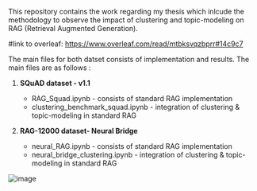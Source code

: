 This repository contains the work regarding my thesis which inlcude the methodology to observe the impact of clustering and topic-modeling on RAG (Retrieval Augmented Generation).

#link to overleaf: https://www.overleaf.com/read/mtbksvqzbprr#14c9c7

The main files for both datset consists of implementation and results. The main files are as follows :

1. **SQuAD dataset - v1.1**
   - RAG_Squad.ipynb - consists of standard RAG implementation
   - clustering_benchmark_squad.ipynb - integration of clustering & topic-modeling in standard RAG

3. **RAG-12000 dataset- Neural Bridge**
   - neural_RAG.ipynb - consists of standard RAG implementation
   - neural_bridge_clustering.ipynb - integration of clustering & topic-modeling in standard RAG

![image](https://github.com/bivas16/RAG/assets/19838056/4419f414-39a0-4003-9367-e28bfaf1542a)


